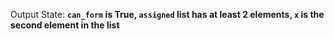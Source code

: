 Output State: **`can_form` is True, `assigned` list has at least 2 elements, `x` is the second element in the list**